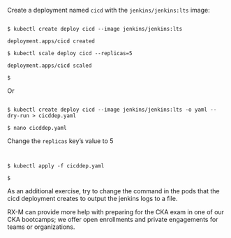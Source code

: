 <!-- CKA Self-Study Mod 2 -->

Create a deployment named <code>cicd</code> with the <code>jenkins/jenkins:lts</code> image:
<pre class="wp-block-code"><code>
$ kubectl create deploy cicd --image jenkins/jenkins:lts

deployment.apps/cicd created

$ kubectl scale deploy cicd --replicas=5

deployment.apps/cicd scaled

$
</code></pre>

Or

<pre class="wp-block-code"><code>
$ kubectl create deploy cicd --image jenkins/jenkins:lts -o yaml --dry-run > cicddep.yaml

$ nano cicddep.yaml
</code></pre>

Change the <code>replicas</code> key’s value to 5

<pre class="wp-block-code"><code>

$ kubectl apply -f cicddep.yaml

$
</code></pre>


As an additional exercise, try to change the command in the pods that the cicd deployment creates to output the jenkins logs to a file.

RX-M can provide more help with preparing for the CKA exam in one of our CKA bootcamps; we offer open enrollments and private engagements for teams or organizations.
